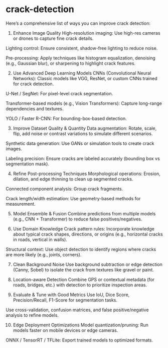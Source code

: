 # crack-detection
Here’s a comprehensive list of ways you can improve crack detection:

1. Enhance Image Quality
High-resolution imaging: Use high-res cameras or drones to capture fine crack details.

Lighting control: Ensure consistent, shadow-free lighting to reduce noise.

Pre-processing: Apply techniques like histogram equalization, denoising (e.g., Gaussian blur), or sharpening to highlight crack features.

 2. Use Advanced Deep Learning Models
CNNs (Convolutional Neural Networks): Classic models like VGG, ResNet, or custom CNNs trained for crack detection.

U-Net / SegNet: For pixel-level crack segmentation.

Transformer-based models (e.g., Vision Transformers): Capture long-range dependencies and textures.

YOLO / Faster R-CNN: For bounding-box-based detection.

 3. Improve Dataset Quality & Quantity
Data augmentation: Rotate, scale, flip, add noise or contrast variations to simulate different scenarios.

Synthetic data generation: Use GANs or simulation tools to create crack images.

Labeling precision: Ensure cracks are labeled accurately (bounding box vs segmentation mask).

 4. Refine Post-processing Techniques
Morphological operations: Erosion, dilation, and edge thinning to clean up segmented cracks.

Connected component analysis: Group crack fragments.

Crack length/width estimation: Use geometry-based methods for measurement.

 5. Model Ensemble & Fusion
Combine predictions from multiple models (e.g., CNN + Transformer) to reduce false positives/negatives.

 6. Use Domain Knowledge
Crack pattern rules: Incorporate knowledge about typical crack shapes, directions, or origins (e.g., horizontal cracks in roads, vertical in walls).

Structural context: Use object detection to identify regions where cracks are more likely (e.g., joints, corners).

 7. Clean Background Noise
Use background subtraction or edge detection (Canny, Sobel) to isolate the crack from textures like gravel or paint.

 8. Location-aware Detection
Combine GPS or contextual metadata (for roads, bridges, etc.) with detection to prioritize inspection areas.

 9. Evaluate & Tune with Good Metrics
Use IoU, Dice Score, Precision/Recall, F1-Score for segmentation tasks.

Use cross-validation, confusion matrices, and false positive/negative analysis to refine models.

10. Edge Deployment Optimizations
Model quantization/pruning: Run models faster on mobile devices or edge cameras.

ONNX / TensorRT / TFLite: Export trained models to optimized formats.
